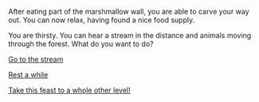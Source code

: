 After eating part of the marshmallow wall, you are able to carve your way out. You can now relax, having found a nice food supply.

You are thirsty. You can hear a stream in the distance and animals moving through the forest. What do you want to do?

[Go to the stream](stream/stream.md)

[Rest a while](rest/rest.md)

[Take this feast to a whole other level!](smores/smores.md)